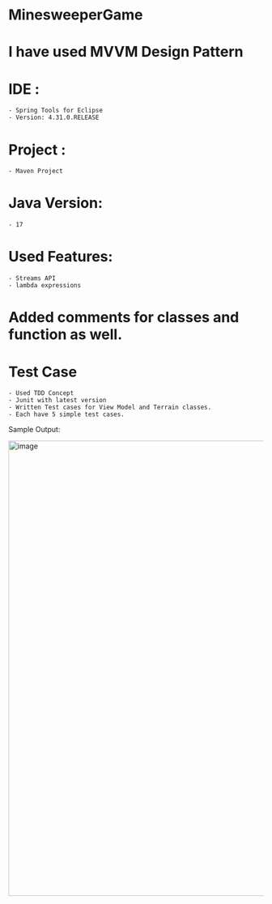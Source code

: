 # MinesweeperGame

# I have used MVVM Design Pattern

# IDE :
	- Spring Tools for Eclipse
	- Version: 4.31.0.RELEASE

# Project :
	- Maven Project

# Java Version:
	- 17

# Used Features:
	- Streams API
	- lambda expressions

# Added comments for classes and function as well.

# Test Case
	- Used TDD Concept
	- Junit with latest version
	- Written Test cases for View Model and Terrain classes.
	- Each have 5 simple test cases.


Sample Output:

<img width="1440" height="900" alt="image" src="https://github.com/user-attachments/assets/05c86548-7749-46da-ae6c-38555bb5b736" />
